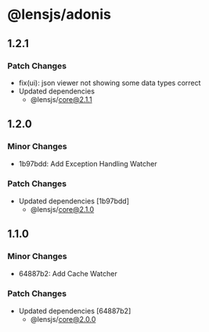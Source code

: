 # @lensjs/adonis

## 1.2.1

### Patch Changes

- fix(ui): json viewer not showing some data types correct
- Updated dependencies
  - @lensjs/core@2.1.1

## 1.2.0

### Minor Changes

- 1b97bdd: Add Exception Handling Watcher

### Patch Changes

- Updated dependencies [1b97bdd]
  - @lensjs/core@2.1.0

## 1.1.0

### Minor Changes

- 64887b2: Add Cache Watcher

### Patch Changes

- Updated dependencies [64887b2]
  - @lensjs/core@2.0.0
